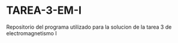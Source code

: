 # TAREA-3-EM-I
Repositorio del programa utilizado para la solucion de la tarea 3 de electromagnetismo I
